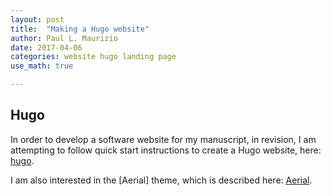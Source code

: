 ```yaml
---
layout: post
title:  "Making a Hugo website"
author: Paul L. Maurizio
date: 2017-04-06
categories: website hugo landing page
use_math: true

---
```


## Hugo

In order to develop a software website for my manuscript, in revision, I am attempting to follow quick start instructions to create a Hugo website, here: [hugo](https://gohugo.io/overview/quickstart/).

I am also interested in the [Aerial] theme, which is described here: [Aerial](http://themes.gohugo.io/aerial/).